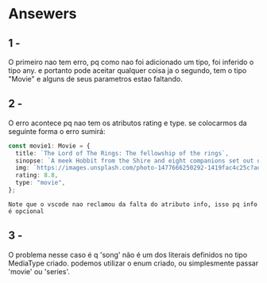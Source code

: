 # Ansewers

## 1 -

O primeiro nao tem erro, pq como nao foi adicionado um tipo, foi inferido o tipo any. e portanto pode aceitar qualquer coisa
ja o segundo, tem o tipo "Movie" e alguns de seus parametros estao faltando.

## 2 -

O erro acontece pq nao tem os atributos rating e type. se colocarmos da seguinte forma o erro sumirá:

```ts
const movie1: Movie = {
  title: `The Lord of The Rings: The fellowship of the rings`,
  sinopse: `A meek Hobbit from the Shire and eight companions set out on a journey to destroy the powerful One Ring and save Middle-earth from the Dark Lord Sauron`,
  img: `https://images.unsplash.com/photo-1477666250292-1419fac4c25c?auto=format&fit=crop&w=667&q=80&ixid=dW5zcGxhc2guY29tOzs7Ozs%3D`,
  rating: 8.8,
  type: "movie",
};
```

`Note que o vscode nao reclamou da falta do atributo info, isso pq info é opcional`

## 3 -

O problema nesse caso é q 'song' não é um dos literais definidos no tipo MediaType criado. podemos utilizar o enum criado, ou simplesmente passar 'movie' ou 'series'.
